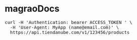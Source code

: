 # magraoDocs
<div class="highlight highlight-source-shell"><pre>curl -H <span class="pl-s"><span class="pl-pds">'</span>Authentication: bearer ACCESS_TOKEN <span class="pl-pds">'</span></span> \
  -H <span class="pl-s"><span class="pl-pds">'</span>User-Agent: MyApp (name@email.com)<span class="pl-pds">'</span></span> \
  https://api.tiendanube.com/v1/123456/products</pre></div>
